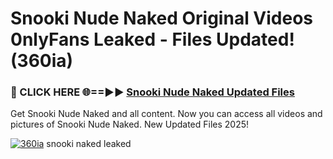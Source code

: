 # Snooki Nude Naked Original Videos 0nlyFans Leaked - Files Updated! (360ia)

<h3>🔴 CLICK HERE 🌐==►► <a href="https://tinyurl.com/up5wt9bj" rel="nofollow">Snooki Nude Naked Updated Files</a></h3>

Get Snooki Nude Naked and all content. Now you can access all videos and pictures of Snooki Nude Naked. New Updated Files 2025!

[![360ia](https://i.imgur.com/ABiUzMV.gif)](https://tinyurl.com/up5wt9bj)
snooki naked leaked